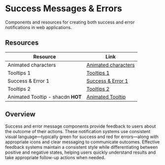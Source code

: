 # Success Messages & Errors

Components and resources for creating both success and error notifications in web applications.

## Resources

| Resource | Link |
|---|---|
| Animated characters | [Animated characters](https://codepen.io/juliepark/pen/vjMOKQ) |
| Tooltips 1 | [Tooltips 1](https://codepen.io/veronicadev/pen/LrZaov) |
| Success & Error 1 | [Success & Error 1](https://codepen.io/MariamSalloum/pen/PBxKzd) |
| Tooltips 2 | [Tooltips 2](https://codepen.io/prallen/details/AsECw) |
| Animated Tooltip - shacdn **HOT** | [Animated Tooltip](https://ui.aceternity.com/components/animated-tooltip) |

## Overview

Success and error message components provide feedback to users about the outcome of their actions. These notification systems use consistent visual language—typically green for success and red for errors—along with appropriate icons and clear messaging to communicate outcomes. Effective feedback systems maintain a consistent style while differentiating between positive and negative states, helping users quickly understand results and take appropriate follow-up actions when needed. 